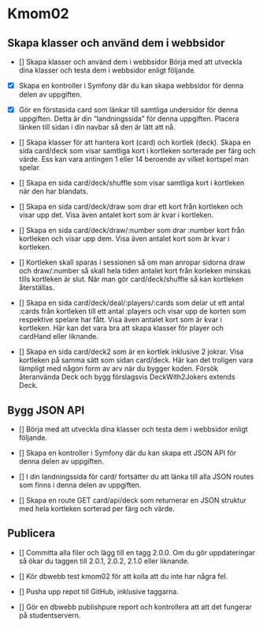 # Kmom02

## Skapa klasser och använd dem i webbsidor

- [] Skapa klasser och använd dem i webbsidor
Börja med att utveckla dina klasser och testa dem i webbsidor enligt följande.

- [x] Skapa en kontroller i Symfony där du kan skapa webbsidor för denna delen av uppgiften.

- [x] Gör en förstasida card som länkar till samtliga undersidor för denna uppgiften. Detta är din “landningssida” för denna uppgiften. Placera länken till sidan i din navbar så den är lätt att nå.

- [] Skapa klasser för att hantera kort (card) och kortlek (deck). Skapa en sida card/deck som visar samtliga kort i kortleken sorterade per färg och värde. Ess kan vara antingen 1 eller 14 beroende av vilket kortspel man spelar.

- [] Skapa en sida card/deck/shuffle som visar samtliga kort i kortleken när den har blandats.

- [] Skapa en sida card/deck/draw som drar ett kort från kortleken och visar upp det. Visa även antalet kort som är kvar i kortleken.

- [] Skapa en sida card/deck/draw/:number som drar :number kort från kortleken och visar upp dem. Visa även antalet kort som är kvar i kortleken.

- [] Kortleken skall sparas i sessionen så om man anropar sidorna draw och draw/:number så skall hela tiden antalet kort från korleken minskas tills kortleken är slut. När man gör card/deck/shuffle så kan kortleken återställas.

- [] Skapa en sida card/deck/deal/:players/:cards som delar ut ett antal :cards från kortleken till ett antal :players och visar upp de korten som respektive spelare har fått. Visa även antalet kort som är kvar i kortleken. Här kan det vara bra att skapa klasser för player och cardHand eller liknande.

- [] Skapa en sida card/deck2 som är en kortlek inklusive 2 jokrar. Visa kortleken på samma sätt som sidan card/deck. Här kan det troligen vara lämpligt med någon form av arv när du bygger koden. Försök återanvända Deck och bygg förslagsvis DeckWith2Jokers extends Deck.

## Bygg JSON API

- [] Börja med att utveckla dina klasser och testa dem i webbsidor enligt följande.

- [] Skapa en kontroller i Symfony där du kan skapa ett JSON API för denna delen av uppgiften.

- [] I din landningssida för card/ fortsätter du att länka till alla JSON routes som finns i denna delen av uppgiften.

- [] Skapa en route GET card/api/deck som returnerar en JSON struktur med hela kortleken sorterad per färg och värde.

## Publicera
- [] Committa alla filer och lägg till en tagg 2.0.0. Om du gör uppdateringar så ökar du taggen till 2.0.1, 2.0.2, 2.1.0 eller liknande.

- [] Kör dbwebb test kmom02 för att kolla att du inte har några fel.

- [] Pusha upp repot till GitHub, inklusive taggarna.

- [] Gör en dbwebb publishpure report och kontrollera att att det fungerar på studentservern.